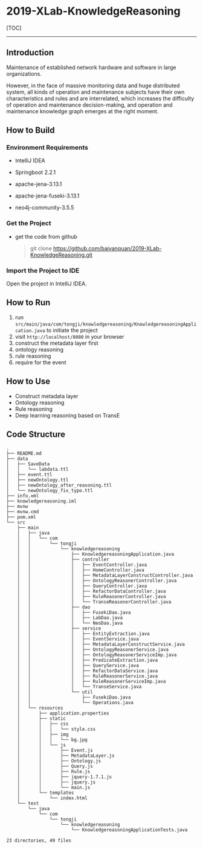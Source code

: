 # 2019-XLab-KnowledgeReasoning

[TOC]

------

## Introduction

Maintenance of established network hardware and software in large organizations.

However, in the face of massive monitoring data and huge distributed system, all kinds of operation and maintenance subjects have their own characteristics and rules and are interrelated, which increases the difficulty of operation and maintenance decision-making, and operation and maintenance knowledge graph emerges at the right moment.

## How to Build 

### Environment Requirements 

- IntelliJ IDEA
  
- Springboot 2.2.1
- apache-jena-3.13.1
- apache-jena-fuseki-3.13.1
- neo4j-community-3.5.5
  
### Get the Project 

- get the code from github
  
  > git clone https://github.com/baiyanquan/2019-XLab-KnowledgeReasoning.git
  
### Import the Project to IDE

Open the project in IntelliJ IDEA.

## How to Run

1. run `src/main/java/com/tongji/knowledgereasoning/KnowledgereasoningApplication.java` to initiate the project
2. visit `http://localhost/8080` in your browser
3. construct the metadata layer first
4. ontology reasoning
5. rule reasoning
6. require for the event

## How to Use 

- Construct metadata layer
- Ontology reasoning
- Rule reasoning
- Deep learning reasoning based on TransE

## Code Structure 

```
.
├── README.md
├── data
│   ├── SaveData
│   │   └── labdata.ttl
│   ├── event.ttl
│   ├── newOntology.ttl
│   ├── newOntology_after_reasoning.ttl
│   └── newOntology_fix_typo.ttl
├── info.xml
├── knowledgereasoning.iml
├── mvnw
├── mvnw.cmd
├── pom.xml
└── src
    ├── main
    │   ├── java
    │   │   └── com
    │   │       └── tongji
    │   │           └── knowledgereasoning
    │   │               ├── KnowledgereasoningApplication.java
    │   │               ├── controller
    │   │               │   ├── EventController.java
    │   │               │   ├── HomeController.java
    │   │               │   ├── MetadataLayerConstructController.java
    │   │               │   ├── OntologyReasonerController.java
    │   │               │   ├── QueryController.java
    │   │               │   ├── RefactorDataController.java
    │   │               │   ├── RuleReasonerController.java
    │   │               │   └── TranseReasonerController.java
    │   │               ├── dao
    │   │               │   ├── FusekiDao.java
    │   │               │   ├── LabDao.java
    │   │               │   └── NeoDao.java
    │   │               ├── service
    │   │               │   ├── EntityExtraction.java
    │   │               │   ├── EventService.java
    │   │               │   ├── MetadataLayerConstructService.java
    │   │               │   ├── OntologyReasonerService.java
    │   │               │   ├── OntologyReasonerServiceImp.java
    │   │               │   ├── PredicateExtraction.java
    │   │               │   ├── QueryService.java
    │   │               │   ├── RefactorDataService.java
    │   │               │   ├── RuleReasonerService.java
    │   │               │   ├── RuleReasonerServiceImp.java
    │   │               │   └── TranseService.java
    │   │               └── util
    │   │                   ├── FusekiDao.java
    │   │                   └── Operations.java
    │   └── resources
    │       ├── application.properties
    │       ├── static
    │       │   ├── css
    │       │   │   └── style.css
    │       │   ├── img
    │       │   │   └── bg.jpg
    │       │   └── js
    │       │       ├── Event.js
    │       │       ├── MetadataLayer.js
    │       │       ├── Ontology.js
    │       │       ├── Query.js
    │       │       ├── Rule.js
    │       │       ├── jquery-1.7.1.js
    │       │       ├── jquery.js
    │       │       └── main.js
    │       └── templates
    │           └── index.html
    └── test
        └── java
            └── com
                └── tongji
                    └── knowledgereasoning
                        └── KnowledgereasoningApplicationTests.java

23 directories, 49 files
```

